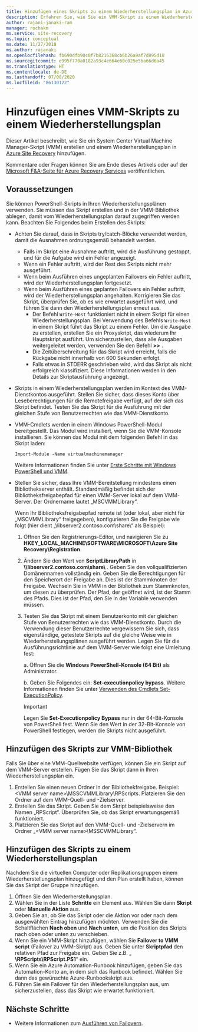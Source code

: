 ```yaml
---
title: Hinzufügen eines Skripts zu einem Wiederherstellungsplan in Azure Site Recovery
description: Erfahren Sie, wie Sie ein VMM-Skript zu einem Wiederherstellungsplan für die Notfallwiederherstellung von Hyper-V-VMs in VMM-Clouds hinzufügen.
author: rajani-janaki-ram
manager: rochakm
ms.service: site-recovery
ms.topic: conceptual
ms.date: 11/27/2018
ms.author: rajanaki
ms.openlocfilehash: fb690dfb90c0f7b8216368cb6b26a9af7d895d18
ms.sourcegitcommit: e995f770a0182a93c4e664e60c025e5ba66d6a45
ms.translationtype: HT
ms.contentlocale: de-DE
ms.lasthandoff: 07/08/2020
ms.locfileid: "86130122"
---
```

# <a name="add-a-vmm-script-to-a-recovery-plan"></a>Hinzufügen eines VMM-Skripts zu einem Wiederherstellungsplan

Dieser Artikel beschreibt, wie Sie ein System Center Virtual Machine Manager-Skript (VMM) erstellen und einem Wiederherstellungsplan in [Azure Site Recovery](site-recovery-overview.md) hinzufügen.

Kommentare oder Fragen können Sie am Ende dieses Artikels oder auf der [Microsoft F&A-Seite für Azure Recovery Services](/answers/topics/azure-site-recovery.html) veröffentlichen.

## <a name="prerequisites"></a>Voraussetzungen

Sie können PowerShell-Skripts in Ihren Wiederherstellungsplänen verwenden. Sie müssen das Skript erstellen und in der VMM-Bibliothek ablegen, damit vom Wiederherstellungsplan darauf zugegriffen werden kann. Beachten Sie Folgendes beim Erstellen des Skripts:

* Achten Sie darauf, dass in Skripts try/catch-Blöcke verwendet werden, damit die Ausnahmen ordnungsgemäß behandelt werden.
    - Falls im Skript eine Ausnahme auftritt, wird die Ausführung gestoppt, und für die Aufgabe wird ein Fehler angezeigt.
    - Wenn ein Fehler auftritt, wird der Rest des Skripts nicht mehr ausgeführt.
    - Wenn beim Ausführen eines ungeplanten Failovers ein Fehler auftritt, wird der Wiederherstellungsplan fortgesetzt.
    - Wenn beim Ausführen eines geplanten Failovers ein Fehler auftritt, wird der Wiederherstellungsplan angehalten. Korrigieren Sie das Skript, überprüfen Sie, ob es wie erwartet ausgeführt wird, und führen Sie dann den Wiederherstellungsplan erneut aus.
        - Der Befehl `Write-Host` funktioniert nicht in einem Skript für einen Wiederherstellungsplan. Bei Verwendung des Befehls `Write-Host` in einem Skript führt das Skript zu einem Fehler. Um die Ausgabe zu erstellen, erstellen Sie ein Proxyskript, das wiederum Ihr Hauptskript ausführt. Um sicherzustellen, dass alle Ausgaben weitergeleitet werden, verwenden Sie den Befehl **\>\>** .
        - Die Zeitüberschreitung für das Skript wird erreicht, falls die Rückgabe nicht innerhalb von 600 Sekunden erfolgt.
        - Falls etwas in STDERR geschrieben wird, wird das Skript als nicht erfolgreich klassifiziert. Diese Informationen werden in den Details zur Skriptausführung angezeigt.

* Skripts in einem Wiederherstellungsplan werden im Kontext des VMM-Dienstkontos ausgeführt. Stellen Sie sicher, dass dieses Konto über Leseberechtigungen für die Remotefreigabe verfügt, auf der sich das Skript befindet. Testen Sie das Skript für die Ausführung mit der gleichen Stufe von Benutzerrechten wie das VMM-Dienstkonto.
* VMM-Cmdlets werden in einem Windows PowerShell-Modul bereitgestellt. Das Modul wird installiert, wenn Sie die VMM-Konsole installieren. Sie können das Modul mit dem folgenden Befehl in das Skript laden: 

    `Import-Module -Name virtualmachinemanager`

    Weitere Informationen finden Sie unter [Erste Schritte mit Windows PowerShell und VMM](/previous-versions/system-center/system-center-2012-R2/hh875013(v=sc.12)).
* Stellen Sie sicher, dass Ihre VMM-Bereitstellung mindestens einen Bibliothekserver enthält. Standardmäßig befindet sich der Bibliotheksfreigabepfad für einen VMM-Server lokal auf dem VMM-Server. Der Ordnername lautet „MSCVMMLibrary“.

  Wenn Ihr Bibliotheksfreigabepfad remote ist (oder lokal, aber nicht für „MSCVMMLibrary“ freigegeben), konfigurieren Sie die Freigabe wie folgt (hier dient „\\libserver2.contoso.com\share\“ als Beispiel):
  
  1. Öffnen Sie den Registrierungs-Editor, und navigieren Sie zu **HKEY_LOCAL_MACHINE\SOFTWARE\MICROSOFT\Azure Site Recovery\Registration**.

  1. Ändern Sie den Wert von **ScriptLibraryPath** in **\\\libserver2.contoso.com\share\\** . Geben Sie den vollqualifizierten Domänennamen vollständig ein. Geben Sie die Berechtigungen für den Speicherort der Freigabe an. Dies ist der Stammknoten der Freigabe. Wechseln Sie in VMM in der Bibliothek zum Stammknoten, um diesen zu überprüfen. Der Pfad, der geöffnet wird, ist der Stamm des Pfads. Dies ist der Pfad, den Sie in der Variable verwenden müssen.

  1. Testen Sie das Skript mit einem Benutzerkonto mit der gleichen Stufe von Benutzerrechten wie das VMM-Dienstkonto. Durch die Verwendung dieser Benutzerrechte vergewissern Sie sich, dass eigenständige, getestete Skripts auf die gleiche Weise wie in Wiederherstellungsplänen ausgeführt werden. Legen Sie für die Ausführungsrichtlinie auf dem VMM-Server wie folgt eine Umleitung fest:

     a. Öffnen Sie die **Windows PowerShell-Konsole (64 Bit)** als Administrator.
     
     b. Geben Sie Folgendes ein: **Set-executionpolicy bypass**. Weitere Informationen finden Sie unter [Verwenden des Cmdlets Set-ExecutionPolicy](/previous-versions/windows/it-pro/windows-powershell-1.0/ee176961(v=technet.10)).

     > [!IMPORTANT]
     > Legen Sie **Set-Executionpolicy Bypass** nur in der 64-Bit-Konsole von PowerShell fest. Wenn Sie den Wert in der 32-Bit-Konsole von PowerShell festlegen, werden die Skripts nicht ausgeführt.

## <a name="add-the-script-to-the-vmm-library"></a>Hinzufügen des Skripts zur VMM-Bibliothek

Falls Sie über eine VMM-Quellwebsite verfügen, können Sie ein Skript auf dem VMM-Server erstellen. Fügen Sie das Skript dann in Ihren Wiederherstellungsplan ein.

1. Erstellen Sie einen neuen Ordner in der Bibliothekfreigabe. Beispiel: \<VMM server name>\MSSCVMMLibrary\RPScripts. Platzieren Sie den Ordner auf dem VMM-Quell- und -Zielserver.
1. Erstellen Sie das Skript. Geben Sie dem Skript beispielsweise den Namen „RPScript“. Überprüfen Sie, ob das Skript erwartungsgemäß funktioniert.
1. Platzieren Sie das Skript auf den VMM-Quell- und -Zielservern im Ordner „\<VMM server name>\MSSCVMMLibrary“.

## <a name="add-the-script-to-a-recovery-plan"></a>Hinzufügen des Skripts zu einem Wiederherstellungsplan

Nachdem Sie die virtuellen Computer oder Replikationsgruppen einem Wiederherstellungsplan hinzugefügt und den Plan erstellt haben, können Sie das Skript der Gruppe hinzufügen.

1. Öffnen Sie den Wiederherstellungsplan.
1. Wählen Sie in der Liste **Schritte** ein Element aus. Wählen Sie dann **Skript** oder **Manuelle Aktion** aus.
1. Geben Sie an, ob Sie das Skript oder die Aktion vor oder nach dem ausgewählten Eintrag hinzufügen möchten. Verwenden Sie die Schaltflächen **Nach oben** und **Nach unten**, um die Position des Skripts nach oben oder unten zu verschieben.
1. Wenn Sie ein VMM-Skript hinzufügen, wählen Sie **Failover to VMM script** (Failover zu VMM-Skript) aus. Geben Sie unter **Skriptpfad** den relativen Pfad zur Freigabe ein. Geben Sie z.B. „ **\RPScripts\RPScript.PS1**“ ein.
1. Wenn Sie ein Azure Automation-Runbook hinzufügen, geben Sie das Automation-Konto an, in dem sich das Runbook befindet. Wählen Sie dann das gewünschte Azure-Runbookskript aus.
1. Führen Sie ein Failover für den Wiederherstellungsplan aus, um sicherzustellen, dass das Skript wie erwartet funktioniert.


## <a name="next-steps"></a>Nächste Schritte
* Weitere Informationen zum [Ausführen von Failovern](site-recovery-failover.md).

